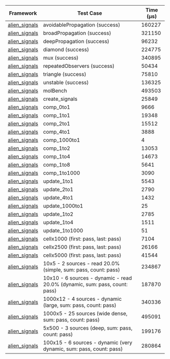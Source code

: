 | Framework | Test Case | Time (μs) |
| --- | --- | --- |
| [alien_signals](https://github.com/medz/alien-signals-dart) | avoidablePropagation (success) | 160227 |
| [alien_signals](https://github.com/medz/alien-signals-dart) | broadPropagation (success) | 321150 |
| [alien_signals](https://github.com/medz/alien-signals-dart) | deepPropagation (success) | 96232 |
| [alien_signals](https://github.com/medz/alien-signals-dart) | diamond (success) | 224775 |
| [alien_signals](https://github.com/medz/alien-signals-dart) | mux (success) | 340895 |
| [alien_signals](https://github.com/medz/alien-signals-dart) | repeatedObservers (success) | 50434 |
| [alien_signals](https://github.com/medz/alien-signals-dart) | triangle (success) | 75810 |
| [alien_signals](https://github.com/medz/alien-signals-dart) | unstable (success) | 136325 |
| [alien_signals](https://github.com/medz/alien-signals-dart) | molBench | 493503 |
| [alien_signals](https://github.com/medz/alien-signals-dart) | create_signals | 25849 |
| [alien_signals](https://github.com/medz/alien-signals-dart) | comp_0to1 | 9666 |
| [alien_signals](https://github.com/medz/alien-signals-dart) | comp_1to1 | 19348 |
| [alien_signals](https://github.com/medz/alien-signals-dart) | comp_2to1 | 15512 |
| [alien_signals](https://github.com/medz/alien-signals-dart) | comp_4to1 | 3888 |
| [alien_signals](https://github.com/medz/alien-signals-dart) | comp_1000to1 | 4 |
| [alien_signals](https://github.com/medz/alien-signals-dart) | comp_1to2 | 13053 |
| [alien_signals](https://github.com/medz/alien-signals-dart) | comp_1to4 | 14673 |
| [alien_signals](https://github.com/medz/alien-signals-dart) | comp_1to8 | 5641 |
| [alien_signals](https://github.com/medz/alien-signals-dart) | comp_1to1000 | 3090 |
| [alien_signals](https://github.com/medz/alien-signals-dart) | update_1to1 | 5543 |
| [alien_signals](https://github.com/medz/alien-signals-dart) | update_2to1 | 2790 |
| [alien_signals](https://github.com/medz/alien-signals-dart) | update_4to1 | 1432 |
| [alien_signals](https://github.com/medz/alien-signals-dart) | update_1000to1 | 25 |
| [alien_signals](https://github.com/medz/alien-signals-dart) | update_1to2 | 2785 |
| [alien_signals](https://github.com/medz/alien-signals-dart) | update_1to4 | 1511 |
| [alien_signals](https://github.com/medz/alien-signals-dart) | update_1to1000 | 51 |
| [alien_signals](https://github.com/medz/alien-signals-dart) | cellx1000 (first: pass, last: pass) | 7104 |
| [alien_signals](https://github.com/medz/alien-signals-dart) | cellx2500 (first: pass, last: pass) | 26166 |
| [alien_signals](https://github.com/medz/alien-signals-dart) | cellx5000 (first: pass, last: pass) | 41544 |
| [alien_signals](https://github.com/medz/alien-signals-dart) | 10x5 - 2 sources - read 20.0% (simple, sum: pass, count: pass) | 234867 |
| [alien_signals](https://github.com/medz/alien-signals-dart) | 10x10 - 6 sources - dynamic - read 20.0% (dynamic, sum: pass, count: pass) | 187870 |
| [alien_signals](https://github.com/medz/alien-signals-dart) | 1000x12 - 4 sources - dynamic (large, sum: pass, count: pass) | 340336 |
| [alien_signals](https://github.com/medz/alien-signals-dart) | 1000x5 - 25 sources (wide dense, sum: pass, count: pass) | 495091 |
| [alien_signals](https://github.com/medz/alien-signals-dart) | 5x500 - 3 sources (deep, sum: pass, count: pass) | 199176 |
| [alien_signals](https://github.com/medz/alien-signals-dart) | 100x15 - 6 sources - dynamic (very dynamic, sum: pass, count: pass) | 280864 |
